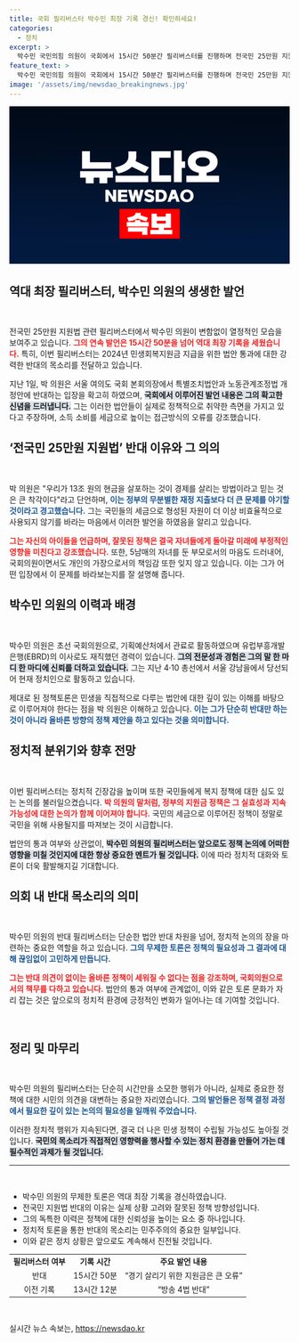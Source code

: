 ```yaml
---
title: 국회 필리버스터 박수민 최장 기록 경신! 확인하세요!
categories:
  - 정치
excerpt: >
  박수민 국민의힘 의원이 국회에서 15시간 50분간 필리버스터를 진행하며 전국민 25만원 지원법 통과에 강력 반대 의사를 표명했습니다. 그의 눈물 어린 발언과 역대 최장 토론 기록이 화제를 모으고 있습니다. 클릭으로 이 감동적인 이야기를 더 확인해보세요!
feature_text: >
  박수민 국민의힘 의원이 국회에서 15시간 50분간 필리버스터를 진행하며 전국민 25만원 지원법 통과에 강력 반대 의사를 표명했습니다. 그의 눈물 어린 발언과 역대 최장 토론 기록이 화제를 모으고 있습니다. 클릭으로 이 감동적인 이야기를 더 확인해보세요!
image: '/assets/img/newsdao_breakingnews.jpg'
---
```


<p><img src="/assets/img/newsdao_breakingnews.jpg" alt="pcversion 속보" /></p>

<h2 data-ke-size="size26">역대 최장 필리버스터, 박수민 의원의 생생한 발언</h2>

<p data-ke-size="size16">&nbsp;</p>

<p>전국민 25만원 지원법 관련 필리버스터에서 박수민 의원이 변함없이 열정적인 모습을 보여주고 있습니다. <b><span style="color: #ee2323;">그의 연속 발언은 15시간 50분을 넘어 역대 최장 기록을 세웠습니다.</span></b> 특히, 이번 필리버스터는 2024년 민생회복지원금 지급을 위한 법안 통과에 대한 강력한 반대의 목소리를 전달하고 있습니다. </p>

<p>지난 1일, 박 의원은 서울 여의도 국회 본회의장에서 특별조치법안과 노동관계조정법 개정안에 반대하는 입장을 확고히 하였으며, <b><span style="background-color: #21538527;">국회에서 이루어진 발언 내용은 그의 확고한 신념을 드러냅니다.</span></b> 그는 이러한 법안들이 실제로 정책적으로 취약한 측면을 가지고 있다고 주장하며, 소득 소비를 세금으로 높이는 접근방식의 오류를 강조했습니다.</p>

<h2 data-ke-size="size26">‘전국민 25만원 지원법’ 반대 이유와 그 의의</h2>

<p data-ke-size="size16">&nbsp;</p>

<p>박 의원은 "우리가 13조 원의 현금을 살포하는 것이 경제를 살리는 방법이라고 믿는 것은 큰 착각이다"라고 단언하며, <b><span style="color: #1a5490;">이는 정부의 무분별한 재정 지출보다 더 큰 문제를 야기할 것이라고 경고했습니다.</span></b> 그는 국민들의 세금으로 형성된 자원이 더 이상 비효율적으로 사용되지 않기를 바라는 마음에서 이러한 발언을 하였음을 알리고 있습니다.</p>

<p><b><span style="color: #ee2323;">그는 자신의 아이들을 언급하며, 잘못된 정책은 결국 자녀들에게 돌아갈 미래에 부정적인 영향을 미친다고 강조했습니다.</span></b> 또한, 5남매의 자녀를 둔 부모로서의 마음도 드러내어, 국회의원이면서도 개인의 가장으로서의 책임감 또한 잊지 않고 있습니다. 이는 그가 어떤 입장에서 이 문제를 바라보는지를 잘 설명해 줍니다.</p>

<h2 data-ke-size="size26">박수민 의원의 이력과 배경</h2>

<p data-ke-size="size16">&nbsp;</p>

<p>박수민 의원은 초선 국회의원으로, 기획예산처에서 관료로 활동하였으며 유럽부흥개발은행(EBRD)의 이사로도 재직했던 경력이 있습니다. <b><span style="background-color: #21538527;">그의 전문성과 경험은 그의 말 한 마디 한 마디에 신뢰를 더하고 있습니다.</span></b> 그는 지난 4·10 총선에서 서울 강남을에서 당선되어 현재 정치인으로 활동하고 있습니다.</p>

<p>제대로 된 정책토론은 민생을 직접적으로 다루는 법안에 대한 깊이 있는 이해를 바탕으로 이루어져야 한다는 점을 박 의원은 이해하고 있습니다. <b><span style="color: #1a5490;">이는 그가 단순히 반대만 하는 것이 아니라 올바른 방향의 정책 제안을 하고 있다는 것을 의미합니다.</span></b></p>

<h2 data-ke-size="size26">정치적 분위기와 향후 전망</h2>

<p data-ke-size="size16">&nbsp;</p>

<p>이번 필리버스터는 정치적 긴장감을 높이며 또한 국민들에게 복지 정책에 대한 심도 있는 논의를 불러일으켰습니다. <b><span style="color: #ee2323;">박 의원의 말처럼, 정부의 지원금 정책은 그 실효성과 지속 가능성에 대한 논의가 함께 이어져야 합니다.</span></b> 국민의 세금으로 이루어진 정책이 정말로 국민을 위해 사용될지를 따져보는 것이 시급합니다.</p>

<p>법안의 통과 여부와 상관없이, <b><span style="background-color: #21538527;">박수민 의원의 필리버스터는 앞으로도 정책 논의에 어떠한 영향을 미칠 것인지에 대한 항상 중요한 멘트가 될 것입니다.</span></b> 이에 따라 정치적 대화와 토론이 더욱 활발해지길 기대합니다.</p>

<h2 data-ke-size="size26">의회 내 반대 목소리의 의미</h2>

<p data-ke-size="size16">&nbsp;</p>

<p>박수민 의원의 반대 필리버스터는 단순한 법안 반대 차원을 넘어, 정치적 논의의 장을 마련하는 중요한 역할을 하고 있습니다. <b><span style="color: #1a5490;">그의 무제한 토론은 정책의 필요성과 그 결과에 대해 끊임없이 고민하게 만듭니다.</span></b> </p>

<p><b><span style="color: #ee2323;">그는 반대 의견이 없이는 올바른 정책이 세워질 수 없다는 점을 강조하며, 국회의원으로서의 책무를 다하고 있습니다.</span></b> 법안의 통과 여부에 관계없이, 이와 같은 토론 문화가 자리 잡는 것은 앞으로의 정치적 환경에 긍정적인 변화가 일어나는 데 기여할 것입니다.</p>

<p data-ke-size="size16">&nbsp;</p>

<h2 data-ke-size="size26">정리 및 마무리</h2>

<p data-ke-size="size16">&nbsp;</p>

<p>박수민 의원의 필리버스터는 단순히 시간만을 소모한 행위가 아니라, 실제로 중요한 정책에 대한 시민의 의견을 대변하는 중요한 자리였습니다. <b><span style="color: #1a5490;">그의 발언들은 정책 결정 과정에서 필요한 깊이 있는 논의의 필요성을 일깨워 주었습니다.</span></b> </p>

<p>이러한 정치적 행위가 지속된다면, 결국 더 나은 민생 정책이 수립될 가능성도 높아질 것입니다. <b><span style="background-color: #21538527;">국민의 목소리가 직접적인 영향력을 행사할 수 있는 정치 환경을 만들어 가는 데 필수적인 과제가 될 것입니다.</span></b> </p>

<hr>

<p data-ke-size="size16">&nbsp;</p>

<ul>
    <li>박수민 의원의 무제한 토론은 역대 최장 기록을 경신하였습니다.</li>
    <li>전국민 지원법 반대의 이유는 실제 상황 고려와 잘못된 정책 방향성입니다.</li>
    <li>그의 독특한 이력은 정책에 대한 신뢰성을 높이는 요소 중 하나입니다.</li>
    <li>정치적 토론을 통한 반대의 목소리는 민주주의의 중요한 일부입니다.</li>
    <li>이와 같은 정치 상황은 앞으로도 계속해서 진전될 것입니다.</li>
</ul>

<table style="width: 100%; border-collapse: collapse;">
    <tr>
        <td style="text-align: center; height: 17px;"><b>필리버스터 여부</b></td>
        <td style="text-align: center; height: 17px;"><b>기록 시간</b></td>
        <td style="text-align: center; height: 17px;"><b>주요 발언 내용</b></td>
    </tr>
    <tr>
        <td style="text-align: center; height: 17px;">반대</td>
        <td style="text-align: center; height: 17px;">15시간 50분</td>
        <td style="text-align: center; height: 17px;">“경기 살리기 위한 지원금은 큰 오류”</td>
    </tr>
    <tr>
        <td style="text-align: center; height: 17px;">이전 기록</td>
        <td style="text-align: center; height: 17px;">13시간 12분</td>
        <td style="text-align: center; height: 17px;">“방송 4법 반대”</td>
    </tr>
</table>

<p data-ke-size="size16">&nbsp;</p>
실시간 뉴스 속보는, <a href="https://newsdao.kr" rel="dofollow">https://newsdao.kr</a>


